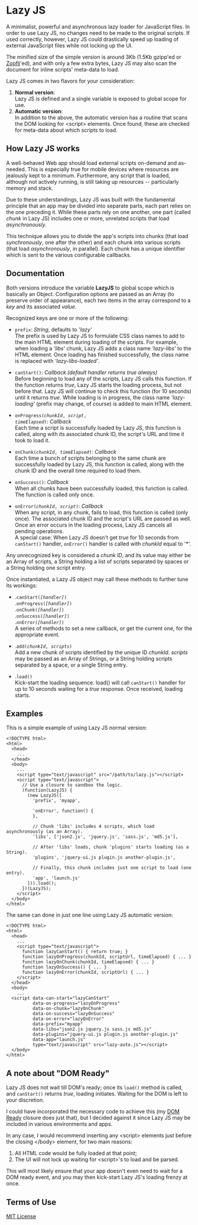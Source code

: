 Lazy JS
=======

A minimalist, powerful and asynchronous lazy loader for JavaScript files. In order to use Lazy JS,
no changes need to be made to the original scripts. If used correctly, however, Lazy JS could
drastically speed up loading of external JavaScript files while not locking up the UI.

The minified size of the simple version is around 3Kb (1.5Kb gzipp'ed or [Zopfli][zopfli]'ed),
and with only a few extra bytes, Lazy JS may also scan the document for inline scripts'
meta-data to load.

Lazy JS comes in two flavors for your consideration:

1. **Normal version**:  
   Lazy JS is defined and a single variable is exposed to global scope for use.
2. **Automatic version**:  
   In addition to the above, the automatic version has a routine that scans the DOM looking
   for &lt;script&gt; elements. Once found, these are checked for meta-data about which scripts to
   load.

How Lazy JS works
-----------------

A well-behaved Web app should load external scripts on-demand and as-needed. This is especially
true for mobile devices where resources are jealously kept to a minimum. Furthermore, any script
that is loaded, although not actively running, is still taking up resources -- particularly
memory and stack.

Due to these understandings, Lazy JS was built with the fundamental principle that an app may be
divided into separate parts, each part relies on the one preceding it. While these parts rely 
on one another, one part (called *chunk* in Lazy JS) includes one or more, unrelated scripts
that load *asynchronously*.

This technique allows you to divide the app's scripts into chunks (that load *synchronously*,
one after the other) and each chunk into various scripts (that load *asynchronously*, in
parallel). Each chunk has a unique identifier which is sent to the various configurable callbacks.

Documentation
-------------

Both versions introduce the variable **LazyJS** to global scope which is basically an Object.
Configuration options are passed as an Array (to preserve order of appearance), each two items
in the array correspond to a *key* and its associated *value*.

Recognized keys are one or more of the following:

- <code>prefix</code>: *String*, defaults to *'lazy'*  
  The prefix is used by Lazy JS to formulate CSS class names to add to the
  main HTML element during loading of the scripts. For example, when loading a *'libs'* chunk,
  Lazy JS adds a class name *'lazy-libs'* to the HTML element. Once loading has finished
  successfully, the class name is replaced with *'lazy-libs-loaded'*.

- <code>canStart()</code>: *Callback* *(default handler returns true always)*  
  Before beginning to load any of the scripts, Lazy JS calls this function. If the function
  returns *true*, Lazy JS starts the loading process, but not before that. Lazy JS will continue
  to check this function (for 10 seconds) until it returns *true*. While loading is in progress,
  the class name *'lazy-loading'* (prefix may change, of course) is added to main HTML element.

- <code>onProgress(*chunkId*, *script*, *timeElapsed*)</code>: *Callback*  
  Each time a script is successfully loaded by Lazy JS, this function is called, along with its
  associated chunk ID, the script's URL and time it took to load it.

- <code>onChunk(*chunkId*, *timeElapsed*)</code>: *Callback*  
  Each time a bunch of scripts belonging to the same chunk are successfully loaded by Lazy JS,
  this function is called, along with the chunk ID and the overall time required to load them.

- <code>onSuccess()</code>: *Callback*  
  When all chunks have been successfully loaded, this function is called. The function is called
  only once.

- <code>onError(*chunkId*, *script*)</code>: *Callback*  
  When any script, in any chunk, fails to load, this function is called (only once). The
  associated chunk ID and the script's URL are passed as well. Once an error occurs in the loading
  process, Lazy JS cancels all pending operations.  
  A special case: When Lazy JS doesn't get *true* for 10 seconds from <code>canStart()</code>
  handler, <code>onError()</code> handler is called with *chunkId* equal to '*'.

Any unrecognized key is considered a *chunk ID*, and its value may either be an Array of scripts,
a String holding a list of scripts separated by spaces or a String holding one script entry.

Once instantiated, a Lazy JS object may call these methods to further tune its workings:

- .<code>canStart(*[handler]*)</code>  
  .<code>onProgress(*[handler]*)</code>  
  .<code>onChunk(*[handler]*)</code>  
  .<code>onSuccess(*[handler]*)</code>  
  .<code>onError(*[handler]*)</code>  
  A series of methods to set a new callback, or get the current one, for the appropriate event.

- .<code>add(*chunkId*, *scripts*)</code>  
  Add a new chunk of scripts identified by the unique ID *chunkId*. *scripts* may be passed as
  an Array of Strings, or a String holding scripts separated by a space, or a single String entry.
  
- .<code>load()</code>  
  Kick-start the loading sequence. load() will call <code>canStart()</code> handler for up to
  10 seconds waiting for a *true* response. Once received, loading starts.

Examples
--------

This is a simple example of using Lazy JS normal version:

    <!DOCTYPE html>
    <html>
      <head>
        ...
      </head>
      <body>
        ...
        <script type="text/javascript" src="/path/to/lazy.js"></script>
        <script type="text/javascript">
          // Use a closure to sandbox the logic.
          (function(LazyJS) {
            (new LazyJS([
              'prefix', 'myapp',

              'onError', function() {
              },

              // Chunk 'libs' includes 4 scripts, which load asynchronously (as an Array).
              'libs', ['json2.js', 'jquery.js', 'sass.js', 'md5.js'],

              // After 'libs' loads, chunk 'plugins' starts loading (as a String).
              'plugins', 'jquery-ui.js plugin.js another-plugin.js',

              // Finally, this chunk includes just one script to load (one entry).
              'app', 'launch.js'
            ])).load();
          })(LazyJS);
        </script>
      </body>
    </html>

The same can done in just one line using Lazy JS automatic version:

    <!DOCTYPE html>
    <html>
      <head>
        ...
        <script type="text/javascript">
          function lazyCanStart() { return true; }
          function lazyOnProgress(chunkId, scriptUrl, timeElapsed) { ... }
          function lazyOnChunk(chunkId, timeElapsed) { ... }
          function lazyOnSuccess() { ... }
          function lazyOnError(chunkId, scriptUrl) { ... }
        </script>
      </head>
      <body>
        ...
      <script data-can-start="lazyCanStart"
              data-on-progress="lazyOnProgress"
              data-on-chunk="lazyOnChunk"
              data-on-success="lazyOnSuccess"
              data-on-error="lazyOnError"
              data-prefix="myapp"
              data-libs="json2.js jquery.js sass.js md5.js"
              data-plugins="jquery-ui.js plugin.js another-plugin.js"
              data-app="launch.js"
              type="text/javascript" src="lazy-auto.js"></script>
      </body>
    </html>

A note about "DOM Ready"
------------------------

Lazy JS does not wait till DOM's ready; once its <code>load()</code> method is called, and
<code>canStart()</code> returns *true*, loading initiates. Waiting for the DOM is left to
your discretion.

I could have incorporated the necessary code to achieve this (my [DOM Ready][dom-ready] closure
does just that), but I decided against it since Lazy JS may be included in various environments
and apps.

In any case, I would recommend inserting any &lt;script&gt; elements just before the closing 
&lt;/body&gt; element, for two main reasons:

1. All HTML code would be fully loaded at that point;
2. The UI will not lock up waiting for &lt;script&gt;'s to load and be parsed.

This will most likely ensure that your app doesn't even need to wait for a DOM ready event, and
you may then kick-start Lazy JS's loading frenzy at once.

Terms of Use
------------

[MIT License][mitlicense]

[mitlicense]: http://en.wikipedia.org/wiki/MIT_License        "MIT License"
[modernizr]:  http://modernizr.com/                           "Modernizr"
[dom-ready]:  https://github.com/fineswap/dom-ready           "DOM Ready"
[zopfli]:     https://code.google.com/p/zopfli/               "Zopfli"
